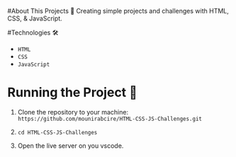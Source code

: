 #About This Projects 🚀
Creating simple projects and challenges with HTML, CSS, & JavaScript.

#Technologies 🛠️
- `HTML`
- `CSS`
- `JavaScript`

# Running the Project 🚦
1. Clone the repository to your machine: `https://github.com/mounirabcire/HTML-CSS-JS-Challenges.git`

2.  `cd HTML-CSS-JS-Challenges`

3. Open the live server on you vscode.
